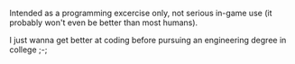 Intended as a programming excercise only, not serious in-game use (it probably won't even be better than most humans).

I just wanna get better at coding before pursuing an engineering degree in college ;-;
